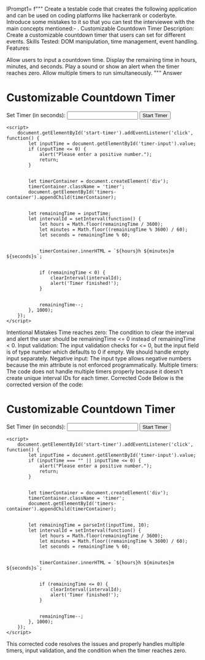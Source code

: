 IPrompt1= f""" Create a testable code that creates the following application and can be used on coding platforms like hackerrank or coderbyte. Introduce some mistakes to it so that you can test the interviewee with the main concepts mentioned:- . Customizable Countdown Timer Description: Create a customizable countdown timer that users can set for different events. Skills Tested: DOM manipulation, time management, event handling. Features:

Allow users to input a countdown time.
Display the remaining time in hours, minutes, and seconds.
Play a sound or show an alert when the timer reaches zero.
Allow multiple timers to run simultaneously. """ Answer
<!DOCTYPE html>
<html lang="en">
<head>
    <meta charset="UTF-8">
    <meta name="viewport" content="width=device-width, initial-scale=1.0">
    <title>Customizable Countdown Timer</title>
</head>
<body>
    <h1>Customizable Countdown Timer</h1>
    <div>
        <label for="timer-input">Set Timer (in seconds): </label>
        <input type="number" id="timer-input" min="1">
        <button id="start-timer">Start Timer</button>
    </div>
    <div id="timers-container"></div>


    <script>
        document.getElementById('start-timer').addEventListener('click', function() {
            let inputTime = document.getElementById('timer-input').value;
            if (inputTime <= 0) {
                alert("Please enter a positive number.");
                return;
            }


            let timerContainer = document.createElement('div');
            timerContainer.className = 'timer';
            document.getElementById('timers-container').appendChild(timerContainer);


            let remainingTime = inputTime;
            let intervalId = setInterval(function() {
                let hours = Math.floor(remainingTime / 3600);
                let minutes = Math.floor((remainingTime % 3600) / 60);
                let seconds = remainingTime % 60;


                timerContainer.innerHTML = `${hours}h ${minutes}m ${seconds}s`;


                if (remainingTime < 0) {
                    clearInterval(intervalId);
                    alert('Timer finished!');
                }


                remainingTime--;
            }, 1000);
        });
    </script>
</body>
</html>
Intentional Mistakes
Time reaches zero: The condition to clear the interval and alert the user should be remainingTime <= 0 instead of remainingTime < 0.
Input validation: The input validation checks for <= 0, but the input field is of type number which defaults to 0 if empty. We should handle empty input separately.
Negative input: The input type allows negative numbers because the min attribute is not enforced programmatically.
Multiple timers: The code does not handle multiple timers properly because it doesn't create unique interval IDs for each timer.
Corrected Code
Below is the corrected version of the code:

<!DOCTYPE html>
<html lang="en">
<head>
    <meta charset="UTF-8">
    <meta name="viewport" content="width=device-width, initial-scale=1.0">
    <title>Customizable Countdown Timer</title>
</head>
<body>
    <h1>Customizable Countdown Timer</h1>
    <div>
        <label for="timer-input">Set Timer (in seconds): </label>
        <input type="number" id="timer-input" min="1">
        <button id="start-timer">Start Timer</button>
    </div>
    <div id="timers-container"></div>


    <script>
        document.getElementById('start-timer').addEventListener('click', function() {
            let inputTime = document.getElementById('timer-input').value;
            if (inputTime === "" || inputTime <= 0) {
                alert("Please enter a positive number.");
                return;
            }


            let timerContainer = document.createElement('div');
            timerContainer.className = 'timer';
            document.getElementById('timers-container').appendChild(timerContainer);


            let remainingTime = parseInt(inputTime, 10);
            let intervalId = setInterval(function() {
                let hours = Math.floor(remainingTime / 3600);
                let minutes = Math.floor((remainingTime % 3600) / 60);
                let seconds = remainingTime % 60;


                timerContainer.innerHTML = `${hours}h ${minutes}m ${seconds}s`;


                if (remainingTime <= 0) {
                    clearInterval(intervalId);
                    alert('Timer finished!');
                }


                remainingTime--;
            }, 1000);
        });
    </script>
</body>
</html>
This corrected code resolves the issues and properly handles multiple timers, input validation, and the condition when the timer reaches zero.
